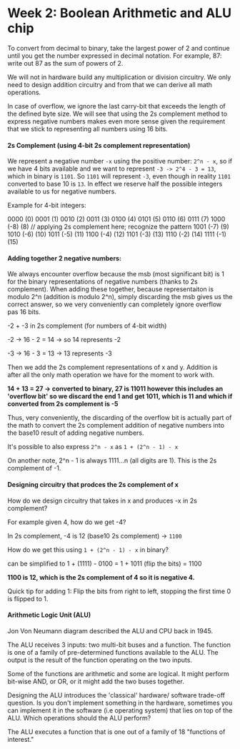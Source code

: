 # Week 2: Boolean Arithmetic and ALU chip

To convert from decimal to binary, take the largest power of 2 and continue until you get the number expressed in decimal notation. For example, 87: write out 87 as the sum of powers of 2.

We will not in hardware build any multiplication or division circuitry. We only need to design addition circuitry and from that we can derive all math operations.

In case of overflow, we ignore the last carry-bit that exceeds the length of the defined byte size. We will see that using the 2s complement method to express negative numbers makes even more sense given the requirement that we stick to representing all numbers using 16 bits.

#### 2s Complement (using 4-bit 2s complement representation)

We represent a negative number `-x` using the positive number: `2^n - x`, so if we have 4 bits available and we want to represent `-3 -> 2^4 - 3 = 13`, which in binary is `1101`. So `1101` will represent `-3`, even though in reality `1101` converted to base 10 is `13`. In effect we reserve half the possible integers available to us for negative numbers.

Example for 4-bit integers:

0000 (0)
0001 (1)
0010 (2)
0011 (3)
0100 (4)
0101 (5)
0110 (6)
0111 (7)
1000 (-8) (8) // applying 2s complement here; recognize the pattern
1001 (-7) (9)
1010 (-6) (10)
1011 (-5) (11)
1100 (-4) (12)
1101 (-3) (13)
1110 (-2) (14)
1111 (-1) (15)

#### Adding together 2 negative numbers:

We always encounter overflow because the msb (most significant bit) is 1 for the binary representations of negative numbers (thanks to 2s complement). When adding these together, because representaiton is modulo 2^n (addition is modulo 2^n), simply discarding the msb gives us the correct answer, so we very conveniently can completely ignore overflow pas 16 bits.

-2 + -3 in 2s complement (for numbers of 4-bit width)

-2 -> 16 - 2 = 14 -> so 14 represents -2

-3 -> 16 - 3 = 13 -> 13 represents -3

Then we add the 2s complement representations of x and y. Addition is after all the only math operation we have for the moment to work with.

**14 + 13 = 27 -> converted to binary, 27 is 11011 however this includes an 'overflow bit' so we discard the end 1 and get 1011, which is 11 and which if converted from 2s complement is -5**

Thus, very conveniently, the discarding of the overflow bit is actually part of the math to convert the 2s complement addition of negative numbers into the base10 result of adding negative numbers.

It's possible to also express `2^n - x` as `1 + (2^n - 1) - x`

On another note, 2^n - 1 is always 1111...n (all digits are 1). This is the 2s complement of -1.

#### Designing circuitry that prodces the 2s complement of x

How do we design circuitry that takes in x and produces -x in 2s complement?

For example given 4, how do we get -4?

In 2s complement, -4 is 12 (base10 2s complement) -> `1100`

How do we get this using `1 + (2^n - 1) - x` in binary?

can be simplified to 1 + (1111) - 0100 = 1 + 1011 (flip the bits) = 1100

**1100 is 12, which is the 2s complement of 4 so it is negative 4.**

Quick tip for adding 1: Flip the bits from right to left, stopping the first time 0 is flipped to 1.

#### Arithmetic Logic Unit (ALU)

Jon Von Neumann diagram described the ALU and CPU back in 1945.

The ALU receives 3 inputs: two multi-bit buses and a function. The function is one of a family of pre-determined functions available to the ALU. The output is the result of the function operating on the two inputs.

Some of the functions are arithmetic and some are logical. It might perform bit-wise AND, or OR, or it might add the two buses together.

Designing the ALU introduces the 'classical' hardware/ software trade-off question. Is you don't implement something in the hardware, sometimes you can implement it in the software (i.e operating system) that lies on top of the ALU. Which operations should the ALU perform?

The ALU executes a function that is one out of a family of 18 "functions of interest."

